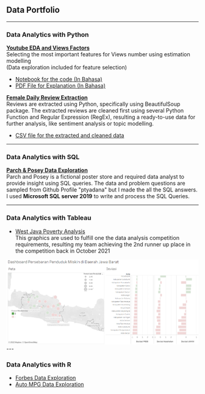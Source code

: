 ## Data Portfolio

---

### Data Analytics with Python


<b>[Youtube EDA and Views Factors](https://medium.com/@nahdi.diva/factors-that-affecting-youtubes-views-numbers-60757fda73e9)</b>
<br> Selecting the most important features for Views number using estimation modelling <br>
(Data exploration included for feature selection)
- [Notebook for the code (In Bahasa)](https://github.com/divawanisa/divawanisa.github.io/blob/master/LikesPrediciton/Likes%20Prediction%20-%20Indonesia%20Youtube%20Trending%20Data.ipynb)
- [PDF File for Explanation (In Bahasa)](/pdf/Views_Factors.pdf)

<b>[Female Daily Review Extraction](https://github.com/divawanisa/divawanisa.github.io/blob/master/dataextraction/Female_daily_extraction.ipynb)</b>
<br>Reviews are extracted using Python, specifically using BeautifulSoup package. The extracted reviews are cleaned first using several
Python Function and Regular Expression (RegEx), resulting a ready-to-use data 
for further analysis, like sentiment analysis or topic modelling.<br>
- [CSV file for the extracted and cleaned data](https://github.com/divawanisa/divawanisa.github.io/blob/master/dataextraction/data_ekstraksi_clean.csv)

---

### Data Analytics with SQL
<b>[Parch & Posey Data Exploration](https://github.com/divawanisa/divawanisa.github.io/tree/master/parchandposey)</b>
<br>Parch and Posey is a fictional poster store and required data analyst to provide insight using SQL queries. 
The data and problem questions are sampled from Github Profile "ptyadana" but I made the all the SQL answers.
I used <b>Microsoft SQL server 2019</b> to write and process the SQL Queries.
<br>

---

### Data Analytics with Tableau
- [West Java Poverty Analysis](https://public.tableau.com/app/profile/diva2765/viz/AnalisisKemiskinandiDareahJawaBarat/Dashboard)
<br>This graphics are used to fulfill one the data analysis competition requirements, resulting my team achieving the 2nd runner up place in the competition
back in October 2021<br>
<img src="images/west_java_property.PNG"/>
---

### Data Analytics with R
- [Forbes Data Exploration](https://github.com/divawanisa/divawanisa.github.io/blob/master/R/forbes_data_exploration.R)
- [Auto MPG Data Exploration](https://github.com/divawanisa/divawanisa.github.io/blob/master/R/autompg_data_exploration.R)
